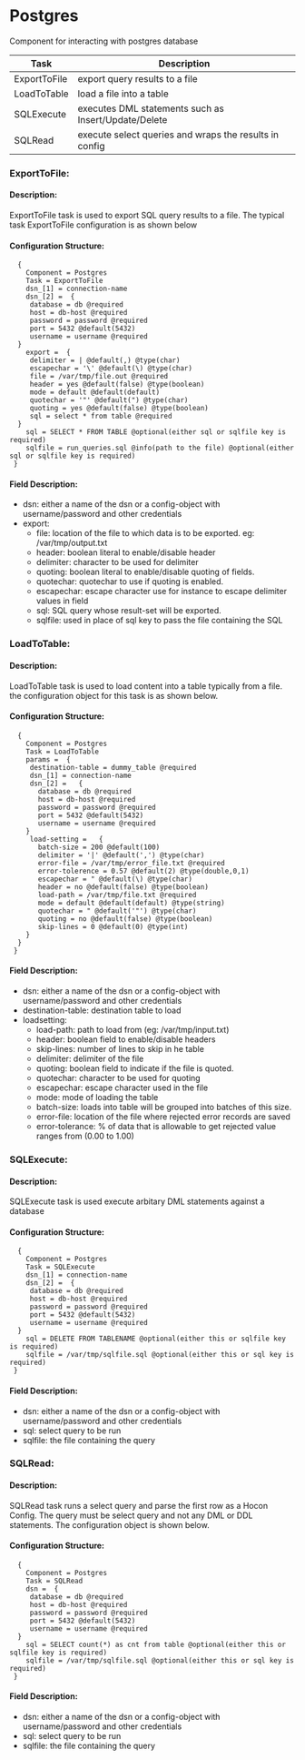 
 
Postgres
========

Component for interacting with postgres database

| Task          | Description                                             |
|---------------|---------------------------------------------------------|
| ExportToFile  | export query results to a file                          |
| LoadToTable   | load a file into a table                                |
| SQLExecute    | executes DML statements such as Insert/Update/Delete    |
| SQLRead       | execute select queries and wraps the results in config  |

     

 
### ExportToFile:


#### Description:

 
ExportToFile task is used to export SQL query results to a file.
The typical task ExportToFile configuration is as shown below
     

#### Configuration Structure:


      {
        Component = Postgres
        Task = ExportToFile
        dsn_[1] = connection-name
        dsn_[2] =  {
         database = db @required
         host = db-host @required
         password = password @required
         port = 5432 @default(5432)
         username = username @required
      }
        export =  {
         delimiter = | @default(,) @type(char)
         escapechar = '\' @default(\) @type(char)
         file = /var/tmp/file.out @required
         header = yes @default(false) @type(boolean)
         mode = default @default(default)
         quotechar = '"' @default(") @type(char)
         quoting = yes @default(false) @type(boolean)
         sql = select * from table @required
      }
        sql = SELECT * FROM TABLE @optional(either sql or sqlfile key is required)
        sqlfile = run_queries.sql @info(path to the file) @optional(either sql or sqlfile key is required)
     }


#### Field Description:

 * dsn: either a name of the dsn or a config-object with username/password and other credentials
 * export:
    * file: location of the file to which data is to be exported. eg: /var/tmp/output.txt
    * header: boolean literal to enable/disable header
    * delimiter: character to be used for delimiter
    * quoting: boolean literal to enable/disable quoting of fields.
    * quotechar: quotechar to use if quoting is enabled.
    * escapechar: escape character use for instance to escape delimiter values in field
    * sql: SQL query whose result-set will be exported.
    * sqlfile: used in place of sql key to pass the file containing the SQL

     




### LoadToTable:


#### Description:

 
LoadToTable task is used to load content into a table typically from a file.
the configuration object for this task is as shown below.
    

#### Configuration Structure:


      {
        Component = Postgres
        Task = LoadToTable
        params =  {
         destination-table = dummy_table @required
         dsn_[1] = connection-name
         dsn_[2] =   {
           database = db @required
           host = db-host @required
           password = password @required
           port = 5432 @default(5432)
           username = username @required
        }
         load-setting =   {
           batch-size = 200 @default(100)
           delimiter = '|' @default(',') @type(char)
           error-file = /var/tmp/error_file.txt @required
           error-tolerence = 0.57 @default(2) @type(double,0,1)
           escapechar = " @default(\) @type(char)
           header = no @default(false) @type(boolean)
           load-path = /var/tmp/file.txt @required
           mode = default @default(default) @type(string)
           quotechar = " @default('"') @type(char)
           quoting = no @default(false) @type(boolean)
           skip-lines = 0 @default(0) @type(int)
        }
      }
     }


#### Field Description:

 * dsn: either a name of the dsn or a config-object with username/password and other credentials
 * destination-table: destination table to load
 * loadsetting:
    * load-path: path to load from (eg: /var/tmp/input.txt)
    * header: boolean field to enable/disable headers
    * skip-lines: number of lines to skip in he table
    * delimiter: delimiter of the file
    * quoting: boolean field to indicate if the file is quoted.
    * quotechar: character to be used for quoting
    * escapechar: escape character used in the file
    * mode: mode of loading the table
    * batch-size: loads into table will be grouped into batches of this size.
    * error-file: location of the file where rejected error records are saved
    * error-tolerance: % of data that is allowable to get rejected value ranges from (0.00 to 1.00)

     




### SQLExecute:


#### Description:

 SQLExecute task is used execute arbitary DML statements against a database

#### Configuration Structure:


      {
        Component = Postgres
        Task = SQLExecute
        dsn_[1] = connection-name
        dsn_[2] =  {
         database = db @required
         host = db-host @required
         password = password @required
         port = 5432 @default(5432)
         username = username @required
      }
        sql = DELETE FROM TABLENAME @optional(either this or sqlfile key is required)
        sqlfile = /var/tmp/sqlfile.sql @optional(either this or sql key is required)
     }


#### Field Description:

 * dsn: either a name of the dsn or a config-object with username/password and other credentials
 * sql: select query to be run
 * sqlfile: the file containing the query

     




### SQLRead:


#### Description:

 
SQLRead task runs a select query and parse the first row as a Hocon Config.
The query must be select query and not any DML or DDL statements.
The configuration object is shown below.
    

#### Configuration Structure:


      {
        Component = Postgres
        Task = SQLRead
        dsn =  {
         database = db @required
         host = db-host @required
         password = password @required
         port = 5432 @default(5432)
         username = username @required
      }
        sql = SELECT count(*) as cnt from table @optional(either this or sqlfile key is required)
        sqlfile = /var/tmp/sqlfile.sql @optional(either this or sql key is required)
     }


#### Field Description:

 * dsn: either a name of the dsn or a config-object with username/password and other credentials
 * sql: select query to be run
 * sqlfile: the file containing the query

     

     